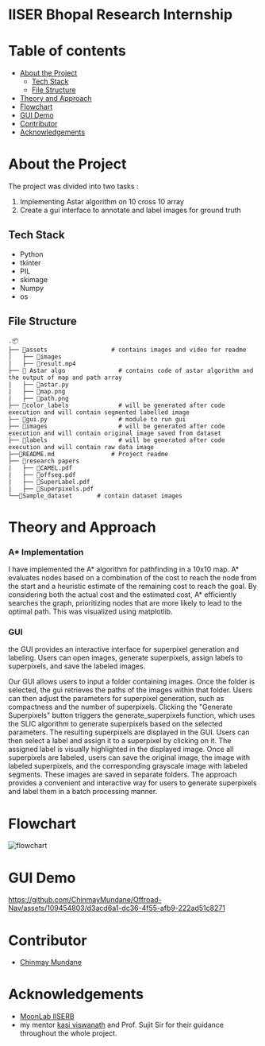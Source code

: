 # IISER Bhopal Research Internship 

# Table of contents
- [About the Project](#about-the-project)
  - [Tech Stack](#tech-stack)
  - [File Structure](#file-structure)
- [Theory and Approach](#theory-and-approach)
-  [Flowchart](#flowchart)
-  [GUI Demo](#gui-demo)
-  [Contributor](#contributor)
-  [Acknowledgements](#acknowledgements)


# About the Project

The project was divided into two tasks :
1. Implementing Astar algorithm on 10 cross 10 array 
2. Create a gui interface to annotate and label images for ground truth

## Tech Stack

- Python
- tkinter
- PIL
- skimage
- Numpy
- os

## File Structure

```
.📦
├── 📂assets	                 # contains images and video for readme		
│   ├── 📜images
|   ├── 📜result.mp4
├── 📂 Astar algo               # contains code of astar algorithm and the output of map and path array
|   ├── 📜astar.py
|   ├── 📜map.png
|   ├── 📜path.png
├── 📂color_labels              # will be generated after code execution and will contain segmented labelled image 
├── 📜gui.py                    # module to run gui
├── 📂images                    # will be generated after code execution and will contain original image saved from dataset
├── 📂labels                    # will be generated after code execution and will contain raw data image
├──📜README.md		         # Project readme
├── 📂research papers                          
|   ├── 📜CAMEL.pdf
|   ├── 📜offseg.pdf
|   ├── 📜SuperLabel.pdf
|   ├── 📜Superpixels.pdf
└──📜Sample_dataset		 # contain dataset images

```
# Theory and Approach

### A* Implementation
I have implemented the A* algorithm for pathfinding in a 10x10 map. A* evaluates nodes based on a combination of the cost to reach the node from the start and a heuristic estimate of the remaining cost to reach the goal. By considering both the actual cost and the estimated cost, A* efficiently searches the graph, prioritizing nodes that are more likely to lead to the optimal path. This was visualized using matplotlib.

### GUI
the GUI provides an interactive interface for superpixel generation and labeling. Users can open images, generate superpixels, assign labels to superpixels, and save the labeled images.

Our GUI allows users to input a folder containing images. Once the folder is selected, the gui retrieves the paths of the images within that folder. Users can then adjust the parameters for superpixel generation, such as compactness and the number of superpixels. Clicking the "Generate Superpixels" button triggers the generate_superpixels function, which uses the SLIC algorithm to generate superpixels based on the selected parameters. The resulting superpixels are displayed in the GUI. Users can then select a label and assign it to a superpixel by clicking on it. The assigned label is visually highlighted in the displayed image. Once all superpixels are labeled, users can save the original image, the image with labeled superpixels, and the corresponding grayscale image with labeled segments. These images are saved in separate folders. The approach provides a convenient and interactive way for users to generate superpixels and label them in a batch processing manner.


# Flowchart
![flowchart](https://github.com/ChinmayMundane/Offroad-Nav/assets/109454803/d16a102d-8de7-4f1e-a7d4-4f3f14f34f0e)



# GUI Demo


https://github.com/ChinmayMundane/Offroad-Nav/assets/109454803/d3acd6a1-dc36-4f55-afb9-222ad51c8271


# Contributor
- [Chinmay Mundane](https://github.com/ChinmayMundane)

# Acknowledgements
- [MoonLab IISERB](https://moonlab.iiserb.ac.in/index.html)
- my mentor [kasi viswanath](https://github.com/kasiv008) and Prof. Sujit Sir for their guidance throughout the whole project.



